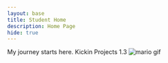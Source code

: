 ```yaml
---
layout: base
title: Student Home 
description: Home Page
hide: true
---
```


My journey starts here. Kickin Projects 1.3
<img src="https://media.tenor.com/xKJ0blGgIlQAAAAM/dance-happy.gif" alt="mario gif">

